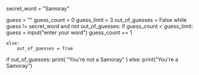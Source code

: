 










secret_word = "Samoray"

guess = ""
guess_count = 0
guess_limit = 3
out_of_guesses = False
while guess != secret_word and not out_of_guesses:
    if guess_count < guess_limit:
       guess = input("enter your word")
       guess_count += 1

    else:
        out_of_guesses = True
if out_of_guesses:
    print(
        "You're not a Samoray"
    )
else:
    print("You're a Samoray")
